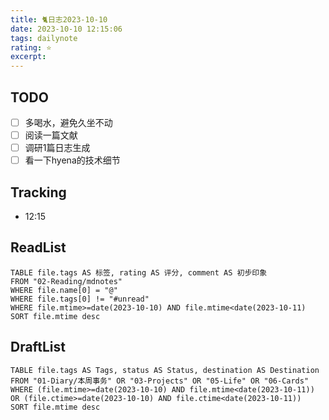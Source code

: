 ```yaml
---
title: 🐈日志2023-10-10
date: 2023-10-10 12:15:06
tags: dailynote
rating: ⭐️
excerpt: 
---
```

## TODO
- [ ] 多喝水，避免久坐不动
- [ ] 阅读一篇文献
- [ ] 调研1篇日志生成
- [ ] 看一下hyena的技术细节

## Tracking

- 12:15 


## ReadList 
<!--此处显示今日已阅读文献-->
```dataview
TABLE file.tags AS 标签, rating AS 评分, comment AS 初步印象
FROM "02-Reading/mdnotes"
WHERE file.name[0] = "@"
WHERE file.tags[0] != "#unread"
WHERE file.mtime>=date(2023-10-10) AND file.mtime<date(2023-10-11)
SORT file.mtime desc
```

## DraftList
<!--此处显示今日新增或修改的草稿或其它非文献笔记文件-->

```dataview
TABLE file.tags AS Tags, status AS Status, destination AS Destination
FROM "01-Diary/本周事务" OR "03-Projects" OR "05-Life" OR "06-Cards"
WHERE (file.mtime>=date(2023-10-10) AND file.mtime<date(2023-10-11)) OR (file.ctime>=date(2023-10-10) AND file.ctime<date(2023-10-11))
SORT file.mtime desc
```